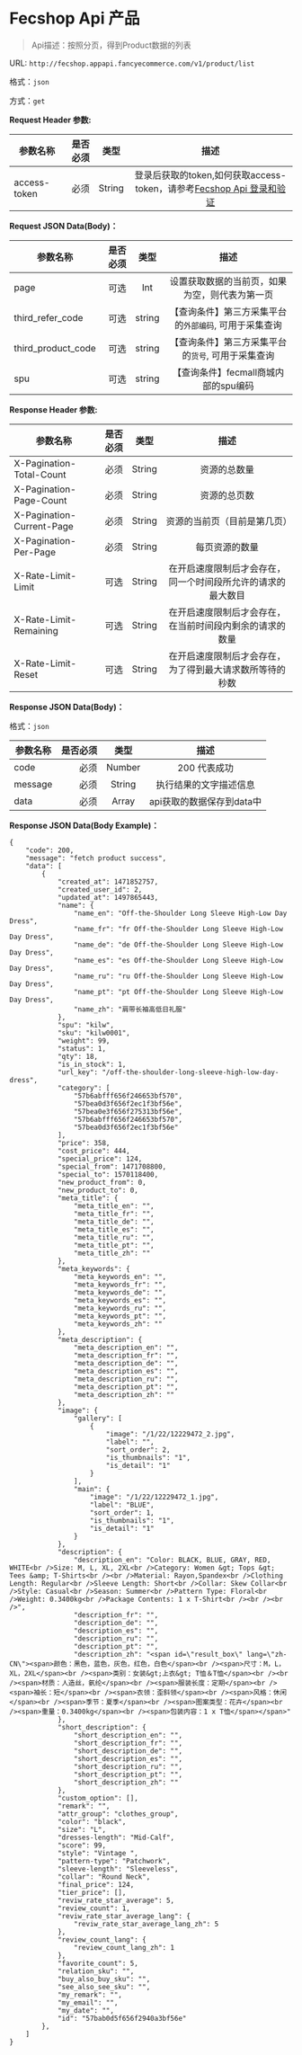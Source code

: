 Fecshop Api 产品
===============

> Api描述：按照分页，得到Product数据的列表

URL: `http://fecshop.appapi.fancyecommerce.com/v1/product/list`

格式：`json`

方式：`get`

**Request Header 参数:**


| 参数名称        | 是否必须    |  类型       |  描述     |
| ----------------| -----:      | :----:      |:----:     |
| access-token    | 必须        |   String    | 登录后获取的token,如何获取access-token，请参考[Fecshop Api 登录和验证](fecshop-api-login-and-verification.md)|


**Request JSON Data(Body)：**

| 参数名称        | 是否必须    |  类型       |  描述     |
| ----------------| -----:      | :----:      |:----:     |
| page            | 可选        |   Int       | 设置获取数据的当前页，如果为空，则代表为第一页|
| third_refer_code            | 可选        |   string       | 【查询条件】第三方采集平台的`外部编码`, 可用于采集查询    |
| third_product_code            | 可选        |   string       |  【查询条件】第三方采集平台的`货号`, 可用于采集查询 |
| spu            | 可选        |   string       | 【查询条件】fecmall商城内部的spu编码|


**Response Header 参数:**


| 参数名称                    | 是否必须    |  类型       |  描述     |
| ----------------------------| -----:      | :----:      |:----:     |
| X-Pagination-Total-Count    | 必须        |   String    | 资源的总数量|
| X-Pagination-Page-Count     | 必须        |   String    | 资源的总页数|
| X-Pagination-Current-Page   | 必须        |   String    | 资源的当前页（目前是第几页）|
| X-Pagination-Per-Page       | 必须        |   String    | 每页资源的数量|
| X-Rate-Limit-Limit          | 可选        |   String    | 在开启速度限制后才会存在，同一个时间段所允许的请求的最大数目|
| X-Rate-Limit-Remaining      | 可选        |   String    | 在开启速度限制后才会存在，在当前时间段内剩余的请求的数量|
| X-Rate-Limit-Reset          | 可选        |   String    | 在开启速度限制后才会存在，为了得到最大请求数所等待的秒数|



**Response JSON Data(Body)：**

格式：`json`

| 参数名称        | 是否必须    |  类型       |  描述        |
| ----------------| -----:      | :----:      |:----:        | 
| code            | 必须        |   Number    | 200 代表成功 |
| message         | 必须        |   String    | 执行结果的文字描述信息  |
| data            | 必须        |   Array    | api获取的数据保存到data中  |

**Response JSON Data(Body Example)：**

```
{
    "code": 200,
    "message": "fetch product success",
    "data": [
        {
            "created_at": 1471852757,
            "created_user_id": 2,
            "updated_at": 1497865443,
            "name": {
                "name_en": "Off-the-Shoulder Long Sleeve High-Low Day Dress",
                "name_fr": "fr Off-the-Shoulder Long Sleeve High-Low Day Dress",
                "name_de": "de Off-the-Shoulder Long Sleeve High-Low Day Dress",
                "name_es": "es Off-the-Shoulder Long Sleeve High-Low Day Dress",
                "name_ru": "ru Off-the-Shoulder Long Sleeve High-Low Day Dress",
                "name_pt": "pt Off-the-Shoulder Long Sleeve High-Low Day Dress",
                "name_zh": "肩带长袖高低日礼服"
            },
            "spu": "kilw",
            "sku": "kilw0001",
            "weight": 99,
            "status": 1,
            "qty": 18,
            "is_in_stock": 1,
            "url_key": "/off-the-shoulder-long-sleeve-high-low-day-dress",
            "category": [
                "57b6abfff656f246653bf570",
                "57bea0d3f656f2ec1f3bf56e",
                "57bea0e3f656f275313bf56e",
                "57b6abfff656f246653bf570",
                "57bea0d3f656f2ec1f3bf56e"
            ],
            "price": 358,
            "cost_price": 444,
            "special_price": 124,
            "special_from": 1471708800,
            "special_to": 1570118400,
            "new_product_from": 0,
            "new_product_to": 0,
            "meta_title": {
                "meta_title_en": "",
                "meta_title_fr": "",
                "meta_title_de": "",
                "meta_title_es": "",
                "meta_title_ru": "",
                "meta_title_pt": "",
                "meta_title_zh": ""
            },
            "meta_keywords": {
                "meta_keywords_en": "",
                "meta_keywords_fr": "",
                "meta_keywords_de": "",
                "meta_keywords_es": "",
                "meta_keywords_ru": "",
                "meta_keywords_pt": "",
                "meta_keywords_zh": ""
            },
            "meta_description": {
                "meta_description_en": "",
                "meta_description_fr": "",
                "meta_description_de": "",
                "meta_description_es": "",
                "meta_description_ru": "",
                "meta_description_pt": "",
                "meta_description_zh": ""
            },
            "image": {
                "gallery": [
                    {
                        "image": "/1/22/12229472_2.jpg",
                        "label": "",
                        "sort_order": 2,
                        "is_thumbnails": "1",
                        "is_detail": "1"
                    }
                ],
                "main": {
                    "image": "/1/22/12229472_1.jpg",
                    "label": "BLUE",
                    "sort_order": 1,
                    "is_thumbnails": "1",
                    "is_detail": "1"
                }
            },
            "description": {
                "description_en": "Color: BLACK, BLUE, GRAY, RED, WHITE<br />Size: M, L, XL, 2XL<br />Category: Women &gt; Tops &gt; Tees &amp; T-Shirts<br /><br />Material: Rayon,Spandex<br />Clothing Length: Regular<br />Sleeve Length: Short<br />Collar: Skew Collar<br />Style: Casual<br />Season: Summer<br />Pattern Type: Floral<br />Weight: 0.3400kg<br />Package Contents: 1 x T-Shirt<br /><br /><br />",
                "description_fr": "",
                "description_de": "",
                "description_es": "",
                "description_ru": "",
                "description_pt": "",
                "description_zh": "<span id=\"result_box\" lang=\"zh-CN\"><span>颜色：黑色，蓝色，灰色，红色，白色</span><br /><span>尺寸：M，L，XL，2XL</span><br /><span>类别：女装&gt;上衣&gt; T恤＆T恤</span><br /><br /><span>材质：人造丝，氨纶</span><br /><span>服装长度：定期</span><br /><span>袖长：短</span><br /><span>衣领：歪斜领</span><br /><span>风格：休闲</span><br /><span>季节：夏季</span><br /><span>图案类型：花卉</span><br /><span>重量：0.3400kg</span><br /><span>包装内容：1 x T恤</span></span>"
            },
            "short_description": {
                "short_description_en": "",
                "short_description_fr": "",
                "short_description_de": "",
                "short_description_es": "",
                "short_description_ru": "",
                "short_description_pt": "",
                "short_description_zh": ""
            },
            "custom_option": [],
            "remark": "",
            "attr_group": "clothes_group",
            "color": "black",
            "size": "L",
            "dresses-length": "Mid-Calf",
            "score": 99,
            "style": "Vintage ",
            "pattern-type": "Patchwork",
            "sleeve-length": "Sleeveless",
            "collar": "Round Neck",
            "final_price": 124,
            "tier_price": [],
            "reviw_rate_star_average": 5,
            "review_count": 1,
            "reviw_rate_star_average_lang": {
                "reviw_rate_star_average_lang_zh": 5
            },
            "review_count_lang": {
                "review_count_lang_zh": 1
            },
            "favorite_count": 5,
            "relation_sku": "",
            "buy_also_buy_sku": "",
            "see_also_see_sku": "",
            "my_remark": "",
            "my_email": "",
            "my_date": "",
            "id": "57bab0d5f656f2940a3bf56e"
        },
    ]
}
```